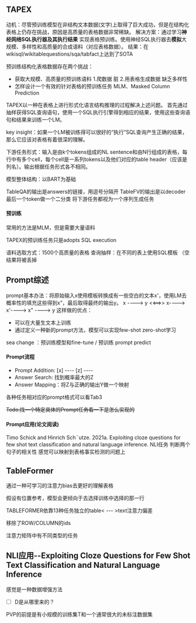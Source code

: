 ## TAPEX

动机：尽管预训练模型在非结构文本数据(文字)上取得了巨大成功，但是在结构化表格上仍存在挑战，原因是高质量的表格数据非常稀缺。
解决方案：通过学习**神经网络SQL执行器及其执行结果** 实现表格预训练。使用神经SQL执行器去**模拟**大规模、多样性和高质量的合成语料（对应表格数据）。
结果：在wikisql/wikitablequestions/sqa/tabfact上达到了SOTA

预训练结构化表格数据存在两个挑战：
+ 获取大规模、高质量的预训练语料
  1.爬数据 脏
  2.用表格生成数据 缺乏多样性
+ 怎样设计一个有效的针对表格的预训练任务
  MLM、Masked Column Prediction

TAPEX以一种在表格上进行形式化语言结构推理的过程解决上述问题。
首先通过抽样获得SQL查询语句，使用一个SQL执行引擎得到相应的结果，使用这些查询语句和结果来训练一个LM。

key insight：如果一个LM被训练得可以很好的“执行”SQL查询产生正确的结果，那么它应该对表格有着很深的理解。

下游任务形式：输入是由k个tokens组成的NL sentence和由N行组成的表格，每行中有多个cell，每个cell是一系列tokens以及他们对应的table header（应该是列名）。输出根据任务形式各不相同。

模型整体结构：以BART为基础

TableQA的输出是answers的链接，用逗号分隔开
TableFV的输出是以decoder最后一个token做一个二分类
将下游任务都视为一个序列生成任务

#### 预训练
常用的方法是MLM，但是需要大量语料

TAPEX的预训练任务只是adopts SQL execution

语料选取方式：1500个高质量的表格
查询抽样：在不同的表上使用SQL模板
（空结果将被丢掉

## Prompt综述

prompt基本办法：将原始输入x使用模板转换成有一些空白的文本x'，使用LM去概率性的填充这些得到x”，最后取得最终的输出y。
x ----> y    <<==>>    x----> x'----> x" ----> y
这样做的优点：
+ 可以在大量生文本上训练
+ 通过定义一种新的prompt方法，模型可以实现few-shot zero-shot学习

sea change ：预训练模型和fine-tune  / 预训练 prompt predict

#### Prompt流程

+ Prompt Addition: [x] ---- [z] ----  
+ Answer Search: 找到概率最大的Z
+ Answer Mapping：将Z与正确的输出Y做一个映射

各种任务相对应的prompt格式可以看Tab3

~~Todo:找一个特定具体的Prompt任务看一下是怎么实现的~~

#### Prompt应用(论文阅读)
Timo Schick and Hinrich Sch¨utze. 2021a. Exploiting cloze questions for few shot text classification and
natural language inference.  NLI任务 判断两个句子的相关性 感觉可以映射到表格事实检测的问题上



## TableFormer

通过一种可学习的注意力bias去更好的理解表格 

假设有位置参考，模型会更倾向于去选择训练中选择的那一行

TABLEFORMER依靠13种任务独立的table< --- >text注意力偏差 

移除了ROW/COLUMN的ids 

注意力矩阵中有不同类型的任务

## NLI应用--Exploiting Cloze Questions for Few Shot Text Classification and Natural Language Inference

感觉是一种数据增强方法
- [ ] D是从哪里来的？

PVP的前提是有小规模的训练集T和一个通常很大的未标注数据集

